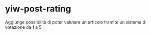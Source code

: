 yiw-post-rating
===============

Aggiunge possibilità di poter valutare un articolo tramite un sistema di votazione da 1 a 5
